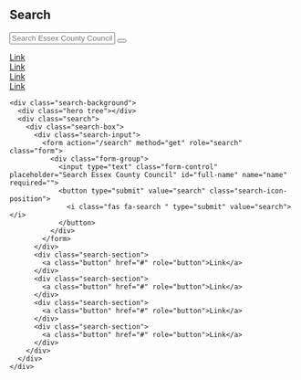## Search

<div class="search-background">
  <div class="hero tree"></div>
  <div class="search">
    <div class="search-box">
      <div class="search-input">
        <form action="/search" method="get" role="search" class="form">
          <div class="form-group">
            <input type="text" class="form-control" placeholder="Search Essex County Council" id="full-name" name="name" required="">
            <button type="submit" value="search" class="search-icon-position">
              <i class="fas fa-search " type="submit" value="search"></i>
            </button>
          </div>
        </form>
      </div>
      <div class="search-section">
        <a class="button button-search-box" href="#" role="button">Link</a>
      </div>
      <div class="search-section">
        <a class="button button-search-box" href="#" role="button">Link</a>
      </div>
      <div class="search-section">
        <a class="button button-search-box" href="#" role="button">Link</a>
      </div>
      <div class="search-section">
        <a class="button button-search-box" href="#" role="button">Link</a>
      </div>
    </div>
  </div>
</div>

    <div class="search-background">
      <div class="hero tree"></div>
      <div class="search">
        <div class="search-box">
          <div class="search-input">
            <form action="/search" method="get" role="search" class="form">
              <div class="form-group">
                <input type="text" class="form-control" placeholder="Search Essex County Council" id="full-name" name="name" required="">
                <button type="submit" value="search" class="search-icon-position">
                  <i class="fas fa-search " type="submit" value="search"></i>
                </button>
              </div>
            </form>
          </div>
          <div class="search-section">
            <a class="button" href="#" role="button">Link</a>
          </div>
          <div class="search-section">
            <a class="button" href="#" role="button">Link</a>
          </div>
          <div class="search-section">
            <a class="button" href="#" role="button">Link</a>
          </div>
          <div class="search-section">
            <a class="button" href="#" role="button">Link</a>
          </div>
        </div>
      </div>
    </div>